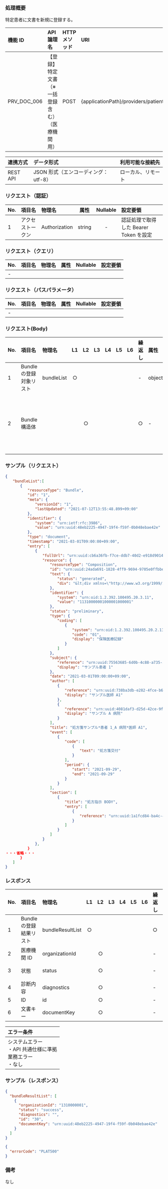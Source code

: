 ### 処理概要

特定患者に文書を新規に登録する。

| 機能 ID     | API 論理名                                        | HTTP メソッド | URI                                            |
| :---------- | :------------------------------------------------ | :------------ | :--------------------------------------------- |
| PRV_DOC_006 | 【登録】特定文書　（※一括登録含む）（医療機関用） | POST          | {applicationPath}/providers/patients/documents |

| 連携方式 | データ形式                           | 利用可能な接続先   |
| :------- | :----------------------------------- | :----------------- |
| REST API | JSON 形式（エンコーディング：utf-8） | ローカル、リモート |

### リクエスト（認証）

| No. | 項目名           | 物理名        |  属性  | Nullable | 設定要領                               |
| :-- | :--------------- | :------------ | :----: | :------: | :------------------------------------- |
| 1   | アクセストークン | Authorization | string |    -     | 認証処理で取得した Bearer Token を設定|

### リクエスト（クエリ）

| No. | 項目名 | 物理名 | 属性 | Nullable | 設定要領 |
| :-- | :----- | :----- | :--: | :------: | :------- |
| -   |        |        |      |          |          |

### リクエスト（パスパラメータ）

| No. | 項目名 | 物理名 | 属性 | Nullable | 設定要領 |
| :-- | :----- | :----- | :--: | :------: | :------- |
| -   |        |        |      |          |          |

### リクエスト(Body)

| No. | 項目名                  | 物理名     | L1  | L2  | L3  | L4  | L5  | L6  | 繰返し | 属性   | Nullable | リクエスト設定要領                                                                                                              |
| :-- | :---------------------- | :--------- | :-: | :-: | :-: | :-: | :-: | :-: | :----- | :----- | :------- | :------------------------------------------------------------------------------------------------------------------------------ |
| 1   | Bundle の登録対象リスト | bundleList |  ○  |     |     |     |     |     | -      | object | -        |                                                                                                                                 |
| 2   | Bundle 構造体           |            |     |  ○  |     |     |     |     | ○      | -      | -        | OpenFRUCtoS の Bundle リソースの仕様に準拠する<br/>[参考：3.Bundle リソース構造体について](../../../../Plat/resource_bundle.md)|

### サンプル（リクエスト）

```json
{
　　"bundleList":[
　　　　{
　　　　　　"resourceType": "Bundle",
　　　　　　"id": "1",
　　　　　　"meta": {
　　　　　　　　"versionId": "1",
　　　　　　　　"lastUpdated": "2021-07-12T13:55:48.899+09:00"
　　　　　　},
　　　　　　"identifier": {
　　　　　　　　"system": "urn:ietf:rfc:3986",
　　　　　　　　"value": "urn:uuid:48eb2225-4947-19f4-f59f-0b048ebae42e"
　　　　　　},
　　　　　　"type": "document",
　　　　　　"timestamp": "2021-03-01T09:00:00+09:00",
　　　　　　"entry": [
　　　　　　　　{
　　　　　　　　　　"fullUrl": "urn:uuid:cb6a36fb-f7ce-ddb7-40d2-e918d90149f7",
　　　　　　　　　　"resource": {
　　　　　　　　　　　　"resourceType": "Composition",
　　　　　　　　　　　　"id": "urn:uuid:24ada691-1828-4ff9-9694-9705e0ffbbe7",
　　　　　　　　　　　　"text": {
　　　　　　　　　　　　　　"status": "generated",
　　　　　　　　　　　　　　"div": "&lt;div xmlns=\"http://www.w3.org/1999/xhtml\"&gt;処方箋サンプル&lt;/div&gt;"
　　　　　　　　　　　　},
　　　　　　　　　　　　"identifier": {
　　　　　　　　　　　　　　"system": "urn:oid:1.2.392.100495.20.3.11",
　　　　　　　　　　　　　　"value": "11310000001000001000001"
　　　　　　　　　　　　},
　　　　　　　　　　　　"status": "preliminary",
　　　　　　　　　　　　"type": {
　　　　　　　　　　　　　　"coding": [
　　　　　　　　　　　　　　　　{
　　　　　　　　　　　　　　　　　　"system": "urn:oid:1.2.392.100495.20.2.11",
　　　　　　　　　　　　　　　　　　"code": "01",
　　　　　　　　　　　　　　　　　　"display": "保険医療記録"
　　　　　　　　　　　　　　　　}
　　　　　　　　　　　　　　]
　　　　　　　　　　　　},
　　　　　　　　　　　　"subject": {
　　　　　　　　　　　　　　"reference": "urn:uuid:75563685-6d0b-4c88-a735-50ff64507414",
　　　　　　　　　　　　　　"display": "サンプル患者 1"
　　　　　　　　　　　　},
　　　　　　　　　　　　"date": "2021-03-01T09:00:00+09:00",
　　　　　　　　　　　　"author": [
　　　　　　　　　　　　　　{
　　　　　　　　　　　　　　　　"reference": "urn:uuid:738ba3db-e282-4fce-b66d-9e054c7a1987",
　　　　　　　　　　　　　　　　"display": "サンプル医師 A1"
　　　　　　　　　　　　　　},
　　　　　　　　　　　　　　{
　　　　　　　　　　　　　　　　"reference": "urn:uuid:4081daf3-d25d-42ce-9ff9-815d749b0e19",
　　　　　　　　　　　　　　　　"display": "サンプル A 病院"
　　　　　　　　　　　　　　}
　　　　　　　　　　　　],
　　　　　　　　　　　　"title": "処方箋サンプル*患者 1_A 病院*医師 A1",
　　　　　　　　　　　　"event": [
　　　　　　　　　　　　　　{
　　　　　　　　　　　　　　　　"code": [
　　　　　　　　　　　　　　　　　　{
　　　　　　　　　　　　　　　　　　　　"text": "処方箋交付"
　　　　　　　　　　　　　　　　　　}
　　　　　　　　　　　　　　　　],
　　　　　　　　　　　　　　　　"period": {
　　　　　　　　　　　　　　　　　　"start": "2021-09-29",
　　　　　　　　　　　　　　　　　　"end": "2021-09-29"
　　　　　　　　　　　　　　　　}
　　　　　　　　　　　　　　}
　　　　　　　　　　　　],
　　　　　　　　　　　　"section": [
　　　　　　　　　　　　　　{
　　　　　　　　　　　　　　　　"title": "処方指示 BODY",
　　　　　　　　　　　　　　　　"entry": [
　　　　　　　　　　　　　　　　　　{
　　　　　　　　　　　　　　　　　　　　"reference": "urn:uuid:1a1fcd84-ba4c-456d-baf3-e3198e7c40fa"
　　　　　　　　　　　　　　　　　　}
　　　　　　　　　　　　　　　　]
　　　　　　　　　　　　　　}
　　　　　　　　　　　　]
　　　　　　　　　　}
　　　　　　　　},
　　　　　　}
・・・省略・・・
　　　　}
　　]
}
```

### レスポンス

| No. | 項目名                  | 物理名           | L1  | L2  | L3  | L4  | L5  | L6  | 繰返し | 属性   | Nullable | レスポンス設定要領  |
| :-- | :---------------------- | :--------------- | :-: | :-: | :-: | :-: | :-: | :-: | :----- | :----- | :------- |:-----------|
| 1   | Bundle の登録結果リスト | bundleResultList |  ○  |     |     |     |     |     | ○      | array  | -        |            |
| 2   | 医療機関 ID             | organizationId   |     |  ○  |     |     |     |     | -      | string | -        |            |
| 3   | 状態                    | status           |     |  ○  |     |     |     |     | -      | string | -        |  success：正常|
| 4   | 診断内容                | diagnostics      |     |  ○  |     |     |     |     | -      | string | ○        |            |
| 5   | ID                      | id               |     |  ○  |     |     |     |     | -      | string | -        | Bundle ID  |
| 6   | 文書キー                | documentKey      |     |  ○  |     |     |     |     | -      | string | -        |            |

| エラー条件                                                        |
| :---------------------------------------------------------------- |
| システムエラー<br/>・API 共通仕様に準拠<br/>業務エラー<br/>・なし |

### サンプル（レスポンス）

```json title="正常終了"
{
  "bundleResultList": [
    {
      "organizationId": "1310000001",
      "status": "success",
      "diagnostics": "",
      "id": "30",
      "documentKey": "urn:uuid:48eb2225-4947-19f4-f59f-0b048ebae42e"
    }
  ]
}
```

```json title="異常終了"
{
  "errorCode": "PLAT500"
}
```

### 備考

なし
